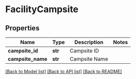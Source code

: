 # FacilityCampsite

## Properties
Name | Type | Description | Notes
------------ | ------------- | ------------- | -------------
**campsite_id** | **str** | Campsite ID | 
**campsite_name** | **str** | Campsite Name | 

[[Back to Model list]](../README.md#documentation-for-models) [[Back to API list]](../README.md#documentation-for-api-endpoints) [[Back to README]](../README.md)

